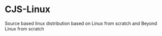 # CJS-Linux

Source based linux distribution based on Linux from scratch and Beyond Linux from scratch
